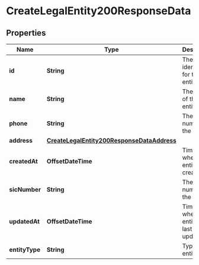

# CreateLegalEntity200ResponseData


## Properties

| Name | Type | Description | Notes |
|------------ | ------------- | ------------- | -------------|
|**id** | **String** | The unique identifier for the legal entity. |  [optional] |
|**name** | **String** | The name of the entity. |  [optional] |
|**phone** | **String** | The contact number of the entity. |  [optional] |
|**address** | [**CreateLegalEntity200ResponseDataAddress**](CreateLegalEntity200ResponseDataAddress.md) |  |  [optional] |
|**createdAt** | **OffsetDateTime** | Timestamp when the entity was created. |  [optional] |
|**sicNumber** | **String** | The SIC number of the entity. |  [optional] |
|**updatedAt** | **OffsetDateTime** | Timestamp when the entity was last updated. |  [optional] |
|**entityType** | **String** | Type of the entity. |  [optional] |



